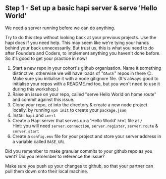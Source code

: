 ## Step 1 - Set up a basic hapi server & serve 'Hello World'

We need a server running before we can do anything.

Try to do this step without looking back at your previous projects. Use the hapi docs if you need help. This may seem like we're tying your hands behind your back unnecessarily. But trust us, this is what you need to do after Founders and Coders, to implement anything you haven't done before. So it's good to get your practice in now!

1. Start a new repo in your cohort's github organisation. Name it something distinctive, otherwise we will have loads of "`OAuth`" repos in there :wink:. Make sure you initialise it with a node gitignore file. (It's always good to initialise your repos with a README.md too, but you won't need to use it during this workshop.)
2. Raise an issue on your repo, called "serve Hello World on home route" and commit against this issue.
3. Clone your repo, `cd` into the directory & create a new node project locally, by running `npm init` to create your `package.json`
4. Install `hapi` and `inert`
5. Create a Hapi server that serves up a 'Hello World' `html` file at `/`  
Hint: you will need `server.connection`, `server.register`, `server.route` & `server.start`
6. Create a `config.env` file for your project and store your server address in a variable called `BASE_URL`

Did you remember to make granular commits to your github repo as you went? Did you remember to reference the issue?

Make sure you push up your changes to github, so that your partner can pull them down onto their local machine.
